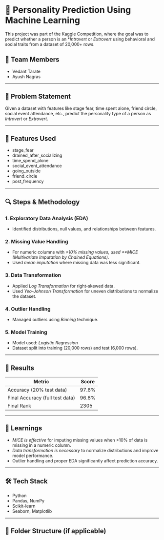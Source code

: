 # 🤖 Personality Prediction Using Machine Learning

This project was part of the Kaggle Competition, where the goal was to predict whether a person is an **Introvert* or *Extrovert* using behavioral and social traits from a dataset of 20,000+ rows.

## 👥 Team Members
- Vedant Tarate
- Ayush Nagras

---

## 📌 Problem Statement
Given a dataset with features like stage fear, time spent alone, friend circle, social event attendance, etc., predict the personality type of a person as *Introvert* or *Extrovert*.

---

## 🧾 Features Used
- stage_fear
- drained_after_socializing
- time_spend_alone
- social_event_attendance
- going_outside
- friend_circle
- post_frequency

---

## 🔍 Steps & Methodology

### 1. Exploratory Data Analysis (EDA)
- Identified distributions, null values, and relationships between features.

### 2. Missing Value Handling
- For numeric columns with *>10% missing values, used **MICE (Multivariate Imputation by Chained Equations)*.
- Used *mean imputation* where missing data was less significant.

### 3. Data Transformation
- Applied *Log Transformation* for right-skewed data.
- Used *Yeo-Johnson Transformation* for uneven distributions to normalize the dataset.

### 4. Outlier Handling
- Managed outliers using *Binning* technique.

### 5. Model Training
- Model used: *Logistic Regression*
- Dataset split into training (20,000 rows) and test (6,000 rows).

---

## 🏁 Results

| Metric | Score |
|--------|-------|
| Accuracy (20% test data) | 97.6% |
| Final Accuracy (full test data) | 96.8% |
| Final Rank | 2305 |

---

## 🧠 Learnings
- *MICE is effective* for imputing missing values when >10% of data is missing in a numeric column.
- *Data transformation is necessary* to normalize distributions and improve model performance.
- Outlier handling and proper EDA significantly affect prediction accuracy.

---

## 🛠 Tech Stack
- Python
- Pandas, NumPy
- Scikit-learn
- Seaborn, Matplotlib

---

## 📂 Folder Structure (if applicable)
